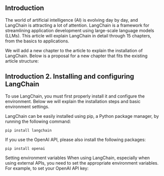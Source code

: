 ## Introduction
The world of artificial intelligence (AI) is evolving day by day, and LangChain is attracting a lot of attention. LangChain is a framework for streamlining application development using large-scale language models (LLMs). This article will explain LangChain in detail through 15 chapters, from the basics to applications.

We will add a new chapter to the article to explain the installation of LangChain. Below is a proposal for a new chapter that fits the existing article structure:


## Introduction 2. Installing and configuring LangChain
To use LangChain, you must first properly install it and configure the environment. Below we will explain the installation steps and basic environment settings.

LangChain can be easily installed using pip, a Python package manager, by running the following command:
```
pip install langchain
```
If you use the OpenAI API, please also install the following packages:
```
pip install openai
```

Setting environment variables
When using LangChain, especially when using external APIs, you need to set the appropriate environment variables. For example, to set your OpenAI API key:
